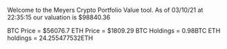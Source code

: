 Welcome to the Meyers Crypto Portfolio Value tool. 
As of 03/10/21 at 22:35:15 our valuation is $98840.36 

BTC Price = $56076.7
 ETH Price = $1809.29
BTC Holdings = 0.98BTC
 ETH holdings = 24.255477532ETH 
